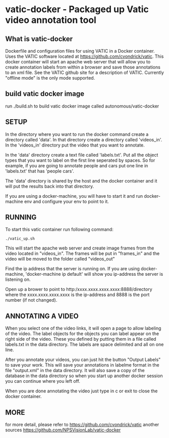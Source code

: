 # vatic-docker - Packaged up Vatic video annotation tool

## What is vatic-docker

Dockerfile and configuration files for using VATIC in a Docker container. Uses the VATIC software located at https://github.com/cvondrick/vatic.  This docker container will start an apache web server that will allow you to create annotation labels from within a browser and save those annotations to an xml file.  See the VATIC github site for a description of VATIC. Currently "offline mode" is the only mode supported.

## build vatic docker image

run ./build.sh to build vatic docker image called autonomous/vatic-docker

## SETUP

In the directory where you want to run the docker command create a directory called 'data'.  In that directory create a directory called 'videos_in'.  In the 'videos_in' directory put the video that you want to annotate.

In the 'data' directory create a text file called 'labels.txt'.  Put all the object types that you want to label on the first line seperated by spaces.  So for example, if you are going to annotate people and cars put one line in 'labels.txt' that has 'people cars'.

The 'data' directory is shared by the host and the docker container and it will put the results back into that directory.

If you are using a docker-machine, you will have to start it and run docker-machine env and configure your env to point to it.

## RUNNING 

To start this vatic container run following command:

	./vatic_up.sh

This will start the apache web server and create image frames from the video located in "videos_in".  The frames will be put in "frames_in" and the video will be moved to the folder called "videos_out"

Find the ip address that the server is running on.  If you are using docker-machine, 'docker-machine ip default' will show you ip-address the server is listening on.

Open up a brower to point to http:/xxxx.xxxx.xxxx.xxxx:8888/directory where the xxxx.xxxx.xxxx.xxxx is the ip-address and 8888 is the port number (if not changed).

## ANNOTATING A VIDEO

When you select one of the video links, it will open a page to allow labeling of the video.  The label objects for the objects you can label appear on the right side of the video.  These you defined by putting them in a file called labels.txt in the data directory.  The labels are space delimited and all on one line.  

After you annotate your videos, you can just hit the button "Output Labels" to save your work.  This will save your annotations in labelme format in the file "output.xml" in the data directory.  It will also save a copy of the database in the data directory so when you start up another docker session you can continue where you left off.

When you are done annotating the video just type in <ctl>c or exit to close the docker container.

## MORE

for more detail, please refer to https://github.com/cvondrick/vatic
another sources https://github.com/NPSVisionLab/vatic-docker

